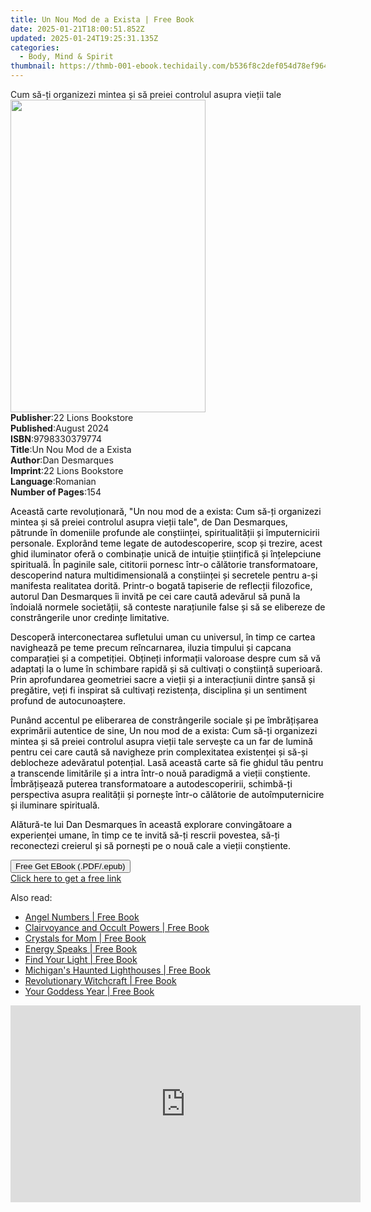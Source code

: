 ```yaml
---
title: Un Nou Mod de a Exista | Free Book
date: 2025-01-21T18:00:51.852Z
updated: 2025-01-24T19:25:31.135Z
categories:
  - Body, Mind & Spirit
thumbnail: https://thmb-001-ebook.techidaily.com/b536f8c2def054d78ef96419fd1ce887adaa1016e9f1e22ac3152f2bd9a4749a.jpg
---
```

<main id="book-container">
  <div class="flex flex-col">
    <div class="book-brief flex-1 py-6 px-4 sm:p-6 md:py-10 md:px-8">
      <!-- brief-->
      <div class="book-brief-main">
        Cum să-ți organizezi mintea și să preiei controlul asupra vieții tale
      </div>
    </div>
    <div
      class="book-meta-info flex-1 grid gap-4 col-start-1 col-end-3 row-start-1 sm:mb-6 sm:grid-cols-4 lg:gap-6 lg:col-start-2 lg:row-end-6 lg:row-span-6 lg:mb-0"
    >
      <div
        class="book-meta-info-left place-content-center mt-4 p-4 text-sm leading-6 col-start-2 col-span-2 dark:text-slate-400"
      >
        <img
          class="w-full h-500 object-cover rounded-lg sm:h-255 sm:col-span-2 lg:col-span-full"
          src="https://img-001-ebook.techidaily.com/27527d1024c650264969be831eb92d87a8a707a98ce163a40bb0f0679d8b57b4.jpg"
          alt=""
          width="312"
          height="500"
        />
      </div>
      <div
        class="book-meta-info-right mt-2 col-start-1 row-start-2 col-span-3 self-center"
      >
        <!-- meta data  -->
        <div class="flex flex-col px-4 md:px-8">
          <div class="flex-1">
            <strong>Publisher</strong>:<span class="px-2"
              >22 Lions Bookstore</span
            >
          </div>
          <div class="flex-1">
            <strong>Published</strong>:<span class="px-2">August 2024</span>
          </div>
          <div class="flex-1">
            <strong>ISBN</strong>:<span class="px-2">9798330379774</span>
          </div>
          <div class="flex-1">
            <strong>Title</strong>:<span class="px-2"
              >Un Nou Mod de a Exista</span
            >
          </div>
          <div class="flex-1">
            <strong>Author</strong>:<span class="px-2">Dan Desmarques</span>
          </div>
          <div class="flex-1">
            <strong>Imprint</strong>:<span class="px-2"
              >22 Lions Bookstore</span
            >
          </div>
          <div class="flex-1">
            <strong>Language</strong>:<span class="px-2">Romanian</span>
          </div>
          <div class="flex-1">
            <strong>Number of Pages</strong>:<span class="px-2">154</span>
          </div>
        </div>
      </div>
    </div>
    <div class="book-description flex-1 py-6 px-4 sm:p-6 md:py-10 md:px-8">
      <div class="book-description-main">
        <div accordion-content="" id="description">
          <p class="ql-align-justify">
            <span style="color: rgb(0, 0, 0)"
              >Această carte revoluționară, "Un nou mod de a exista: Cum să-ți
              organizezi mintea și să preiei controlul asupra vieții tale", de
              Dan Desmarques, pătrunde în domeniile profunde ale conștiinței,
              spiritualității și împuternicirii personale. Explorând teme legate
              de autodescoperire, scop și trezire, acest ghid iluminator oferă o
              combinație unică de intuiție științifică și înțelepciune
              spirituală. În paginile sale, cititorii pornesc într-o călătorie
              transformatoare, descoperind natura multidimensională a
              conștiinței și secretele pentru a-și manifesta realitatea dorită.
              Printr-o bogată tapiserie de reflecții filozofice, autorul Dan
              Desmarques îi invită pe cei care caută adevărul să pună la
              îndoială normele societății, să conteste narațiunile false și să
              se elibereze de constrângerile unor credințe
              limitative.&nbsp;</span
            >
          </p>
          <p class="ql-align-justify">
            <span style="color: rgb(0, 0, 0)"
              >Descoperă interconectarea sufletului uman cu universul, în timp
              ce cartea navighează pe teme precum reîncarnarea, iluzia timpului
              și capcana comparației și a competiției. Obțineți informații
              valoroase despre cum să vă adaptați la o lume în schimbare rapidă
              și să cultivați o conștiință superioară. Prin aprofundarea
              geometriei sacre a vieții și a interacțiunii dintre șansă și
              pregătire, veți fi inspirat să cultivați rezistența, disciplina și
              un sentiment profund de autocunoaștere.&nbsp;</span
            >
          </p>
          <p class="ql-align-justify">
            <span style="color: rgb(0, 0, 0)"
              >Punând accentul pe eliberarea de constrângerile sociale și pe
              îmbrățișarea exprimării autentice de sine, Un nou mod de a exista:
              Cum să-ți organizezi mintea și să preiei controlul asupra vieții
              tale servește ca un far de lumină pentru cei care caută să
              navigheze prin complexitatea existenței și să-și deblocheze
              adevăratul potențial. Lasă această carte să fie ghidul tău pentru
              a transcende limitările și a intra într-o nouă paradigmă a vieții
              conștiente. Îmbrățișează puterea transformatoare a
              autodescoperirii, schimbă-ți perspectiva asupra realității și
              pornește într-o călătorie de autoîmputernicire și iluminare
              spirituală.&nbsp;</span
            >
          </p>
          <p class="ql-align-justify">
            <span style="color: rgb(0, 0, 0)"
              >Alătură-te lui Dan Desmarques în această explorare convingătoare
              a experienței umane, în timp ce te invită să-ți rescrii povestea,
              să-ți reconectezi creierul și să pornești pe o nouă cale a vieții
              conștiente.</span
            >
          </p>
        </div>
        <div class="accordion-fader"></div>
      </div>
    </div>
    <div class="book-excerpts flex-1 py-6 px-4 sm:p-6 md:py-10 md:px-8"></div>
    <div
      class="book-about-author flex-1 py-6 px-4 sm:p-6 md:py-10 md:px-8"
    ></div>
    <div class="book-free-get flex-1 py-6 px-4 sm:p-6 md:py-10 md:px-8">
      <button
        id="btn-free-get"
        class="bg-blue-500 hover:bg-blue-700 text-white font-bold py-2 px-4 rounded"
      >
        Free Get EBook (.PDF/.epub)
      </button>
      <div id="countdown-display" class="px-2 text-lg mt-2"></div>
      <a
        id="free-link"
        class="hidden bg-blue-500 hover:bg-blue-700 text-white font-bold py-2 px-4 rounded"
        href="https://www.ebooks.com/en-us/book/211447790/un-nou-mod-de-a-exista/dan-desmarques/"
        target="_blank"
        >Click here to get a free link</a
      >
    </div>
    <script>
      let countdownTime = 0;
      let countdownInterval = null;
      document
        .getElementById('btn-free-get')
        .addEventListener('click', startCountdown);
      function startCountdown() {
        countdownTime = new Date().getTime() + 60000 * 3;
        countdownInterval = setInterval(updateCountdown, 1000);
        document.getElementById('btn-free-get').disabled = true;
        document
          .getElementById('btn-free-get')
          .classList.add('bg-gray-500', 'cursor-not-allowed');
      }
      function updateCountdown() {
        let currentTime = new Date().getTime();
        let timeLeft = countdownTime - currentTime;
        let secondsLeft = Math.floor(timeLeft / 1000);
        document.getElementById('countdown-display').innerHTML =
          `Remaining time: ${secondsLeft} seconds.`;
        if (secondsLeft <= 0) {
          clearInterval(countdownInterval);
          document.getElementById('btn-free-get').classList.add('hidden');
          document.getElementById('free-link').classList.remove('hidden');
          document.getElementById('countdown-display').innerHTML = '';
        }
      }
    </script>
  </div>
</main>

<ins class="adsbygoogle"
      style="display:block"
      data-ad-client="ca-pub-7571918770474297"
      data-ad-slot="8358498916"
      data-ad-format="auto"
      data-full-width-responsive="true"></ins>
    

<span class="atpl-alsoreadstyle">Also read:</span>
<div><ul>
<li><a href="https://novels-ebooks.techidaily.com/209615494-9781788173506-angel-numbers/"><u>Angel Numbers | Free Book</u></a></li>
<li><a href="https://novels-ebooks.techidaily.com/209622550-9781473374270-clairvoyance-and-occult-powers/"><u>Clairvoyance and Occult Powers | Free Book</u></a></li>
<li><a href="https://novels-ebooks.techidaily.com/209616450-9781507211311-crystals-for-mom/"><u>Crystals for Mom | Free Book</u></a></li>
<li><a href="https://novels-ebooks.techidaily.com/209613092-9781608685967-energy-speaks/"><u>Energy Speaks | Free Book</u></a></li>
<li><a href="https://novels-ebooks.techidaily.com/209616476-9781616498047-find-your-light/"><u>Find Your Light | Free Book</u></a></li>
<li><a href="https://novels-ebooks.techidaily.com/209617649-9781439666302-michigans-haunted-lighthouses/"><u>Michigan's Haunted Lighthouses | Free Book</u></a></li>
<li><a href="https://novels-ebooks.techidaily.com/209622957-9780762495726-revolutionary-witchcraft/"><u>Revolutionary Witchcraft | Free Book</u></a></li>
<li><a href="https://novels-ebooks.techidaily.com/209616522-9781507211069-your-goddess-year/"><u>Your Goddess Year | Free Book</u></a></li>
</ul></div>

<!-- affiliate ads begin -->
<iframe width="560" height="315" src="https://www.youtube.com/embed/f-yPCh24EsA?si=3z8FAd_lMZeAjug7" title="YouTube video player" frameborder="0" allow="accelerometer; autoplay; clipboard-write; encrypted-media; gyroscope; picture-in-picture; web-share" referrerpolicy="strict-origin-when-cross-origin" allowfullscreen></iframe>
<!-- affiliate ads end -->

